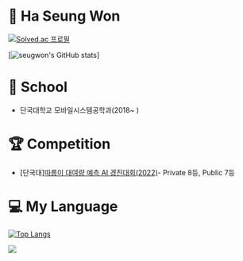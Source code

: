 # :muscle: Ha Seung Won
[![Solved.ac
프로필](http://mazassumnida.wtf/api/v2/generate_badge?boj=hs5056056)](https://solved.ac/hs5056056)

[![seugwon's GitHub stats](https://github-readme-stats.vercel.app/api?username=ha-seungwon&show_icons=true&theme=radical)]




# :school: School
* 단국대학교 모바일시스템공학과(2018~ )


# :trophy: Competition
* [단국대][따릉이 대여량 예측 AI 경진대회(2022)](https://dacon.io/competitions/open/235915/leaderboard)- Private 8등, Public 7등



# :computer: My Language
[![Top Langs](https://github-readme-stats.vercel.app/api/top-langs/?username=ha-seungwon&layout=compact)](https://github.com/ha-seungwon/github-readme-stats)





 <a href="https://www.instagram.com/ha_seungweon/"><img src="https://img.shields.io/badge/Instagram-E4405F?style=flat-square&logo=Instagram&logoColor=white"/></a>


<!--
**ha-seungwon/ha-seungwon** is a ✨ _special_ ✨ repository because its `README.md` (this file) appears on your GitHub profile.

Here are some ideas to get you started:

- 🔭 I’m currently working on ...
- 🌱 I’m currently learning ...
- 👯 I’m looking to collaborate on ...
- 🤔 I’m looking for help with ...
- 💬 Ask me about ...
- 📫 How to reach me: ...
- 😄 Pronouns: ...
- ⚡ Fun fact: ...
-->

